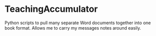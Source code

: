# TeachingAccumulator
Python scripts to pull many separate Word documents together into one book format. Allows me to carry my messages notes around easily.
